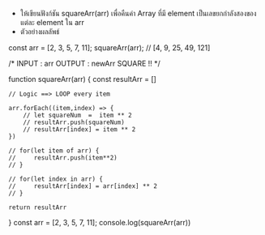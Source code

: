 - ให้เขียนฟังก์ชัน squareArr(arr) เพื่อคืนค่า Array ที่มี element เป็นเลขยกกำลังสองของแต่ละ element ใน arr
- ตัวอย่างผลลัพธ์

const arr = [2, 3, 5, 7, 11];
squareArr(arr); // [4, 9, 25, 49, 121]



/*
INPUT : arr 
OUTPUT : newArr SQUARE !!
*/

function squareArr(arr) {
    const resultArr = []
    
    // Logic ==> LOOP every item

    arr.forEach((item,index) => {
        // let squareNum  =  item ** 2
        // resultArr.push(squareNum)
        // resultArr[index] = item ** 2
    })

    // for(let item of arr) {
    //     resultArr.push(item**2)
    // }

    // for(let index in arr) {
    //     resultArr[index] = arr[index] ** 2
    // }

    return resultArr
}
const arr = [2, 3, 5, 7, 11];
console.log(squareArr(arr))